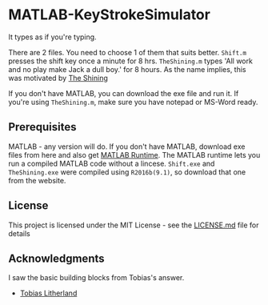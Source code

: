 # MATLAB-KeyStrokeSimulator

It types as if you're typing. 

There are 2 files. You need to choose 1 of them that suits better.
`Shift.m` presses the shift key once a minute for 8 hrs.
`TheShining.m` types 'All work and no play make Jack a dull boy.' for 8 hours.
As the name implies, this was motivated by [The Shining](https://youtu.be/4lQ_MjU4QHw) 

If you don't have MATLAB, you can download the exe file and run it.
If you're using `TheShining.m`, make sure you have notepad or MS-Word ready.

## Prerequisites

MATLAB - any version will do.
If you don't have MATLAB, download exe files from here and also get [MATLAB Runtime](https://www.mathworks.com/products/compiler/matlab-runtime.html). The MATLAB runtime lets you run a compiled MATLAB code without a lincese.
`Shift.exe` and `TheShining.exe` were compiled using `R2016b(9.1)`, so download that one from the website.

## License

This project is licensed under the MIT License - see the [LICENSE.md](LICENSE.md) file for details

## Acknowledgments

I saw the basic building blocks from Tobias's answer.
* [Tobias Litherland](https://www.mathworks.com/matlabcentral/answers/527-artificial-simulated-key-press)